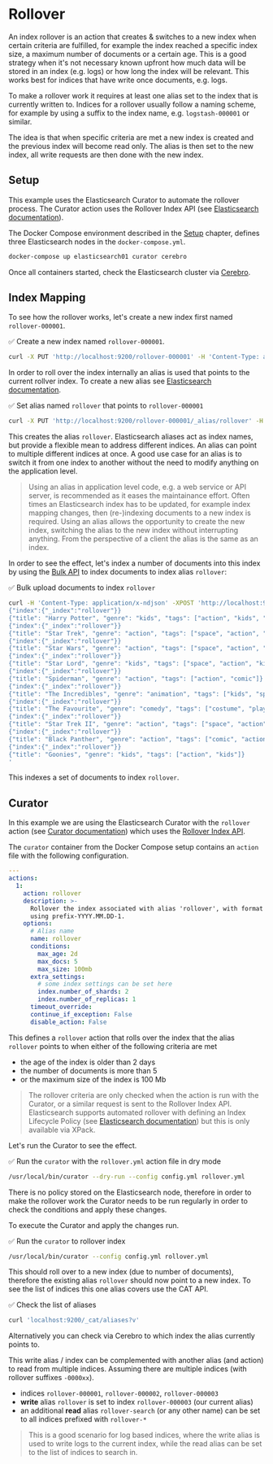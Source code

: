 # Rollover

An index rollover is an action that creates & switches to a new index when certain criteria are fulfilled, for example the index reached a specific index size, a maximum number of documents or a certain age. This is a good strategy when it's not necessary known upfront how much data will be stored in an index (e.g. logs) or how long the index will be relevant. This works best for indices that have write once documents, e.g. logs.

To make a rollover work it requires at least one alias set to the index that is currently written to. Indices for a rollover usually follow a naming scheme, for example by using a suffix to the index name, e.g. `logstash-000001` or similar.

The idea is that when specific criteria are met a new index is created and the previous index will become read only. The alias is then set to the new index, all write requests are then done with the new index.


## Setup

This example uses the Elasticsearch Curator to automate the rollover process. The Curator action uses the Rollover Index API (see [Elasticsearch documentation](https://www.elastic.co/guide/en/elasticsearch/reference/master/indices-rollover-index.html)).

The Docker Compose environment described in the [Setup](../introduction/setup.md#docker-compose-recommended) chapter, defines three Elasticsearch nodes in the `docker-compose.yml`.

```bash
docker-compose up elasticsearch01 curator cerebro
```

Once all containers started, check the Elasticsearch cluster via [Cerebro](http://localhost:9000/#/overview?host=http:%2F%2Felasticsearch01:9200).


## Index Mapping

To see how the rollover works, let's create a new index first named `rollover-000001`.

✅ Create a new index named `rollover-000001`.

```bash
curl -X PUT 'http://localhost:9200/rollover-000001' -H 'Content-Type: application/json' -d '{}'
```

In order to roll over the index internally an alias is used that points to the current rollver index. To create a new alias see [Elasticsearch documentation](https://www.elastic.co/guide/en/elasticsearch/reference/current/indices-add-alias.html).

✅ Set alias named `rollover` that points to `rollover-000001`

```bash
curl -X PUT 'http://localhost:9200/rollover-000001/_alias/rollover' -H 'Content-Type: application/json' -d '{}'
```

This creates the alias `rollover`. Elasticsearch aliases act as index names, but provide a flexible mean to address different indices. An alias can point to multiple different indices at once. A good use case for an alias is to switch it from one index to another without the need to modify anything on the application level.

> Using an alias in application level code, e.g. a web service or API server, is recommended as it eases the maintainance effort. Often times an Elasticsearch index has to be updated, for example index mapping changes, then (re-)indexing documents to a new index is required. Using an alias allows the opportunity to create the new index, switching the alias to the new index without interrupting anything. From the perspective of a client the alias is the same as an index.

In order to see the effect, let's index a number of documents into this index by using the [Bulk API](https://www.elastic.co/guide/en/elasticsearch/reference/current/docs-bulk.html) to index documents to index alias `rollover`:

✅ Bulk upload documents to index `rollover`

```bash
curl -H 'Content-Type: application/x-ndjson' -XPOST 'http://localhost:9200/rollover/_bulk' -d '
{"index":{"_index":"rollover"}}
{"title": "Harry Potter", "genre": "kids", "tags": ["action", "kids", "magic"]}
{"index":{"_index":"rollover"}}
{"title": "Star Trek", "genre": "action", "tags": ["space", "action", "better"]}
{"index":{"_index":"rollover"}}
{"title": "Star Wars", "genre": "action", "tags": ["space", "action", "good"]}
{"index":{"_index":"rollover"}}
{"title": "Star Lord", "genre": "kids", "tags": ["space", "action", "kids"]}
{"index":{"_index":"rollover"}}
{"title": "Spiderman", "genre": "action", "tags": ["action", "comic"]}
{"index":{"_index":"rollover"}}
{"title": "The Incredibles", "genre": "animation", "tags": ["kids", "spy"]}
{"index":{"_index":"rollover"}}
{"title": "The Favourite", "genre": "comedy", "tags": ["costume", "play"]}
{"index":{"_index":"rollover"}}
{"title": "Star Trek II", "genre": "action", "tags": ["space", "action", "better"]}
{"index":{"_index":"rollover"}}
{"title": "Black Panther", "genre": "action", "tags": ["comic", "action", "good"]}
{"index":{"_index":"rollover"}}
{"title": "Goonies", "genre": "kids", "tags": ["action", "kids"]}
'
```

This indexes a set of documents to index `rollover`.


## Curator

In this example we are using the Elasticsearch Curator with the `rollover` action (see [Curator documentation](https://www.elastic.co/guide/en/elasticsearch/client/curator/current/rollover.html)) which uses the [Rollover Index API](https://www.elastic.co/guide/en/elasticsearch/reference/master/indices-rollover-index.html).

The `curator` container from the Docker Compose setup contains an `action` file with the following configuration.

```yaml
---
actions:
  1:
    action: rollover
    description: >-
      Rollover the index associated with alias 'rollover', with format "rollover-00000x" or
      using prefix-YYYY.MM.DD-1.
    options:
      # Alias name
      name: rollover
      conditions:
        max_age: 2d
        max_docs: 5
        max_size: 100mb
      extra_settings:
        # some index settings can be set here
        index.number_of_shards: 2
        index.number_of_replicas: 1
      timeout_override:
      continue_if_exception: False
      disable_action: False

```

This defines a `rollover` action that rolls over the index that the alias `rollover` points to when either of the following criteria are met

* the age of the index is older than 2 days
* the number of documents is more than 5
* or the maximum size of the index is 100 Mb

> The rollover criteria are only checked when the action is run with the Curator, or a similar request is sent to the Rollover Index API. Elasticsearch supports automated rollover with defining an Index Lifecycle Policy (see [Elasticsearch documentation](https://www.elastic.co/guide/en/elasticsearch/reference/current/getting-started-index-lifecycle-management.html)) but this is only available via XPack.

Let's run the Curator to see the effect.

✅ Run the `curator` with the `rollover.yml` action file in dry mode

```bash
/usr/local/bin/curator --dry-run --config config.yml rollover.yml
```

There is no policy stored on the Elasticsearch node, therefore in order to make the rollover work the Curator needs to be run regularly in order to check the conditions and apply these changes.

To execute the Curator and apply the changes run.

✅ Run the `curator` to rollover index

```bash
/usr/local/bin/curator --config config.yml rollover.yml
```

This should roll over to a new index (due to number of documents), therefore the existing alias `rollover` should now point to a new index. To see the list of indices this one alias covers use the CAT API.

✅ Check the list of aliases

```bash
curl 'localhost:9200/_cat/aliases?v'
```

Alternatively you can check via Cerebro to which index the alias currently points to.

This write alias / index can be complemented with another alias (and action) to read from multiple indices. Assuming there are multiple indices (with rollover suffixes `-0000xx`).

* indices `rollover-000001`, `rollover-000002`, `rollover-000003`
* **write** alias `rollover` is set to index `rollover-000003` (our current alias)
* an additional **read** alias `rollover-search` (or any other name) can be set to all indices prefixed with `rollover-*`

> This is a good scenario for log based indices, where the write alias is used to write logs to the current index, while the read alias can be set to the list of indices to search in.
